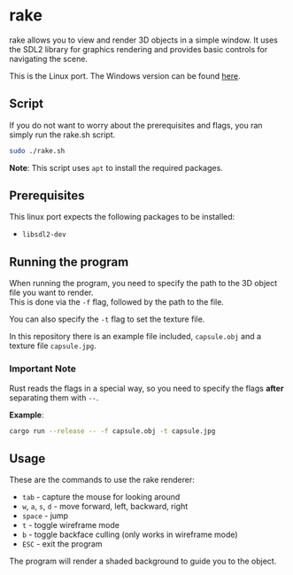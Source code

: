 # rake

rake allows you to view and render 3D objects in a simple window. 
It uses the SDL2 library for graphics rendering and provides basic controls for navigating the scene.

This is the Linux port. The Windows version can be found [here](https://github.com/Qiriba/rake/tree/master).

## Script

If you do not want to worry about the prerequisites and flags, you ran simply run the rake.sh script.

```bash
sudo ./rake.sh
```

**Note**: This script uses `apt` to install the required packages.

## Prerequisites

This linux port expects the following packages to be installed:

- `libsdl2-dev`

## Running the program

When running the program, you need to specify the path to the 3D object file you want to render.  
This is done via the `-f` flag, followed by the path to the file.

You can also specify the `-t` flag to set the texture file.

In this repository there is an example file included, `capsule.obj` and a texture file `capsule.jpg`.

### Important Note

Rust reads the flags in a special way, so you need to specify the flags **after** separating them with `--`.

**Example**:

```bash
cargo run --release -- -f capsule.obj -t capsule.jpg
```

## Usage

These are the commands to use the rake renderer:

- `tab` - capture the mouse for looking around
- `w`, `a`, `s`, `d` - move forward, left, backward, right
- `space` - jump
- `t` - toggle wireframe mode
- `b` - toggle backface culling (only works in wireframe mode)
- `ESC` - exit the program

The program will render a shaded background to guide you to the object.